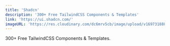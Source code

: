 ```yaml
---
title: 'Shadcn'
description: '300+ Free TailwindCSS Components & Templates'
link: 'https://ui.shadcn.com/'
imageURL: 'https://res.cloudinary.com/dc6mrv5cb/image/upload/v1697318883/personal-resources/ui-stuff/ui.shadcn.com__mqtlei.png'
---
```

300+ Free TailwindCSS Components & Templates.